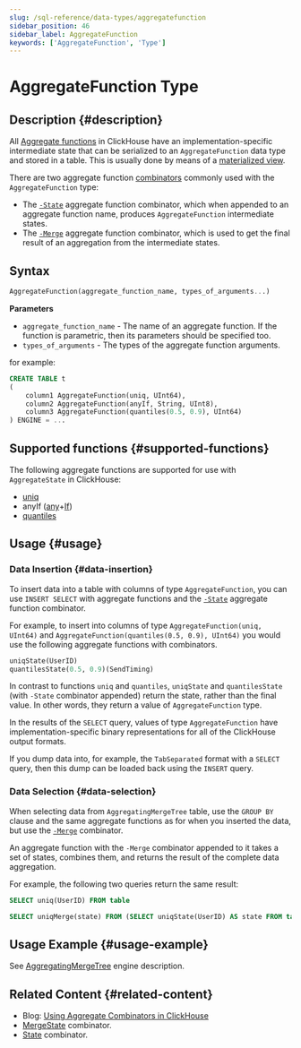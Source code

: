 ```yaml
---
slug: /sql-reference/data-types/aggregatefunction
sidebar_position: 46
sidebar_label: AggregateFunction
keywords: ['AggregateFunction', 'Type']
---
```


# AggregateFunction Type

## Description {#description}

All [Aggregate functions](/sql-reference/aggregate-functions) in ClickHouse have
an implementation-specific intermediate state that can be serialized to an
`AggregateFunction` data type and stored in a table. This is usually done by 
means of a [materialized view](../../sql-reference/statements/create/view.md).

There are two aggregate function [combinators](/sql-reference/aggregate-functions/combinators)
commonly used with the `AggregateFunction` type:

- The [`-State`](/sql-reference/aggregate-functions/combinators#-state) aggregate function combinator, which when appended to an aggregate
  function name, produces `AggregateFunction` intermediate states.
- The [`-Merge`](/sql-reference/aggregate-functions/combinators#-merge) aggregate
  function combinator, which is used to get the final result of an aggregation 
  from the intermediate states.

## Syntax

```sql
AggregateFunction(aggregate_function_name, types_of_arguments...)
```

**Parameters**

- `aggregate_function_name` - The name of an aggregate function. If the function 
   is parametric, then its parameters should be specified too.
- `types_of_arguments` - The types of the aggregate function arguments.

for example:

```sql
CREATE TABLE t
(
    column1 AggregateFunction(uniq, UInt64),
    column2 AggregateFunction(anyIf, String, UInt8),
    column3 AggregateFunction(quantiles(0.5, 0.9), UInt64)
) ENGINE = ...
```

## Supported functions {#supported-functions}

The following aggregate functions are supported for use with `AggregateState` in ClickHouse:

- [uniq](/sql-reference/aggregate-functions/reference/uniq)
- anyIf ([any](/sql-reference/aggregate-functions/reference/any)+[If](/sql-reference/aggregate-functions/combinators#-if))
- [quantiles](../../sql-reference/aggregate-functions/reference/quantiles.md#quantiles)

## Usage {#usage}

### Data Insertion {#data-insertion}

To insert data into a table with columns of type `AggregateFunction`, you can 
use `INSERT SELECT` with aggregate functions and the
[`-State`](/sql-reference/aggregate-functions/combinators#-state) aggregate 
function combinator.

For example, to insert into columns of type `AggregateFunction(uniq, UInt64)` and
`AggregateFunction(quantiles(0.5, 0.9), UInt64)` you would use the following 
aggregate functions with combinators.

```sql
uniqState(UserID)
quantilesState(0.5, 0.9)(SendTiming)
```

In contrast to functions `uniq` and `quantiles`, `uniqState` and `quantilesState`
(with `-State` combinator appended) return the state, rather than the final value.
In other words, they return a value of `AggregateFunction` type.

In the results of the `SELECT` query, values of type `AggregateFunction` have 
implementation-specific binary representations for all of the ClickHouse output
formats. 

If you dump data into, for example, the `TabSeparated` format with a `SELECT` 
query, then this dump can be loaded back using the `INSERT` query.

### Data Selection {#data-selection}

When selecting data from `AggregatingMergeTree` table, use the `GROUP BY` clause
and the same aggregate functions as for when you inserted the data, but use the 
[`-Merge`](/sql-reference/aggregate-functions/combinators#-merge) combinator.

An aggregate function with the `-Merge` combinator appended to it takes a set of 
states, combines them, and returns the result of the complete data aggregation.

For example, the following two queries return the same result:

```sql
SELECT uniq(UserID) FROM table

SELECT uniqMerge(state) FROM (SELECT uniqState(UserID) AS state FROM table GROUP BY RegionID)
```

## Usage Example {#usage-example}

See [AggregatingMergeTree](../../engines/table-engines/mergetree-family/aggregatingmergetree.md) engine description.

## Related Content {#related-content}

- Blog: [Using Aggregate Combinators in ClickHouse](https://clickhouse.com/blog/aggregate-functions-combinators-in-clickhouse-for-arrays-maps-and-states)
- [MergeState](/sql-reference/aggregate-functions/combinators#-mergestate)
  combinator.
- [State](/sql-reference/aggregate-functions/combinators#-state) combinator.
